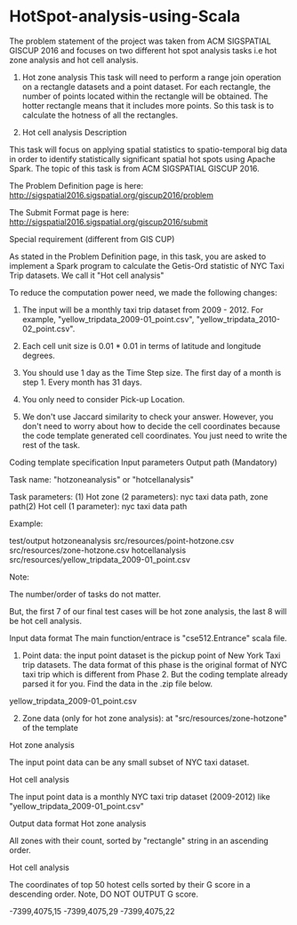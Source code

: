 # HotSpot-analysis-using-Scala
The problem statement of the project was taken from ACM SIGSPATIAL GISCUP 2016 and focuses on two different hot spot analysis tasks i.e hot zone analysis and hot cell analysis.

1. Hot zone analysis
This task will need to perform a range join operation on a rectangle datasets and a point dataset. For each rectangle, the number of points located within the rectangle will be obtained. The hotter rectangle means that it includes more points. So this task is to calculate the hotness of all the rectangles.

2. Hot cell analysis
Description

This task will focus on applying spatial statistics to spatio-temporal big data in order to identify statistically significant spatial hot spots using Apache Spark. The topic of this task is from ACM SIGSPATIAL GISCUP 2016.

The Problem Definition page is here: http://sigspatial2016.sigspatial.org/giscup2016/problem

The Submit Format page is here: http://sigspatial2016.sigspatial.org/giscup2016/submit

Special requirement (different from GIS CUP)

As stated in the Problem Definition page, in this task, you are asked to implement a Spark program to calculate the Getis-Ord statistic of NYC Taxi Trip datasets. We call it "Hot cell analysis"

To reduce the computation power need, we made the following changes:

1. The input will be a monthly taxi trip dataset from 2009 - 2012. For example, "yellow_tripdata_2009-01_point.csv", "yellow_tripdata_2010-02_point.csv".

2. Each cell unit size is 0.01 * 0.01 in terms of latitude and longitude degrees.

3. You should use 1 day as the Time Step size. The first day of a month is step 1. Every month has 31 days.

4. You only need to consider Pick-up Location.

5. We don't use Jaccard similarity to check your answer. However, you don't need to worry about how to decide the cell coordinates because the code template generated cell coordinates. You just need to write the rest of the task.

Coding template specification
Input parameters
Output path (Mandatory)

Task name: "hotzoneanalysis" or "hotcellanalysis"

Task parameters: (1) Hot zone (2 parameters): nyc taxi data path, zone path(2) Hot cell (1 parameter): nyc taxi data path

Example:

test/output hotzoneanalysis src/resources/point-hotzone.csv src/resources/zone-hotzone.csv hotcellanalysis src/resources/yellow_tripdata_2009-01_point.csv

Note:

The number/order of tasks do not matter.

But, the first 7 of our final test cases will be hot zone analysis, the last 8 will be hot cell analysis.

Input data format
The main function/entrace is "cse512.Entrance" scala file.

1. Point data: the input point dataset is the pickup point of New York Taxi trip datasets. The data format of this phase is the original format of NYC taxi trip which is different from Phase 2. But the coding template already parsed it for you. Find the data in the .zip file below.

yellow_tripdata_2009-01_point.csv

2. Zone data (only for hot zone analysis): at "src/resources/zone-hotzone" of the template

Hot zone analysis

The input point data can be any small subset of NYC taxi dataset.

Hot cell analysis

The input point data is a monthly NYC taxi trip dataset (2009-2012) like "yellow_tripdata_2009-01_point.csv"

Output data format
Hot zone analysis

All zones with their count, sorted by "rectangle" string in an ascending order.

Hot cell analysis

The coordinates of top 50 hotest cells sorted by their G score in a descending order. Note, DO NOT OUTPUT G score.

-7399,4075,15
-7399,4075,29
-7399,4075,22
